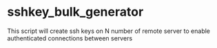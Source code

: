 # sshkey_bulk_generator
This script will create ssh keys on N number of remote server to enable authenticated connections between servers
